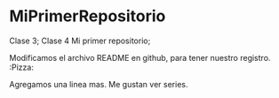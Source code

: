 # MiPrimerRepositorio
Clase 3;
Clase 4 Mi primer repositorio;

Modificamos el archivo README en github, para tener nuestro registro. :Pizza: 

Agregamos una linea mas. Me gustan ver series.
